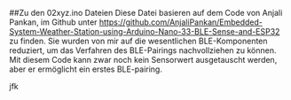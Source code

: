 ##Zu den 02xyz.ino Dateien
Diese Datei basieren auf dem Code von Anjali Pankan, im Github unter 
https://github.com/AnjaliPankan/Embedded-System-Weather-Station-using-Arduino-Nano-33-BLE-Sense-and-ESP32 zu finden.
Sie wurden von mir auf die wesentlichen BLE-Komponenten reduziert, um das Verfahren des BLE-Pairings nachvollziehen zu können.
Mit diesem Code kann zwar noch kein Sensorwert ausgetauscht werden, aber er ermöglicht ein erstes BLE-pairing.

jfk

